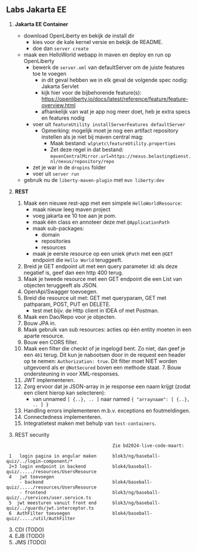 ## Labs Jakarta EE

1. **Jakarta EE Container**
	- download OpenLiberty en bekijk de install dir	
		- kies voor de kale kernel versie en bekijk de README.
		- doe dan `server create`
	- maak een HelloWorld webapp in maven en deploy en run op OpenLiberty
		- bewerk de `server.xml` van defaultServer om de juiste features toe te voegen
          - in dit geval hebben we in elk geval de volgende spec nodig: Jakarta Servlet
          - kijk hier voor de bijbehorende feature(s): https://openliberty.io/docs/latest/reference/feature/feature-overview.html
          - afhankelijk van wat je app nog meer doet, heb je extra specs en features nodig 
		- voer uit `featureUtility installServerFeatures defaultServer`
          - Opmerking: mogelijk moet je nog een artifact repository instellen als je niet bij maven central mag:
            - Maak bestand: `wlp\etc\featureUtility.properties`
            - Zet deze regel in dat bestand: \
              `mavenCentralMirror.url=https://nexus.belastingdienst.nl/nexus/repository/repo`
		- zet je war in de `dropins` folder
		- voer uit `server run`
	- gebruik nu de `liberty-maven-plugin` met `mvn liberty:dev`

2. **REST**
    1. Maak een nieuwe rest-app met een simpele `HelloWorldResource`:
       - maak nieuw leeg maven project
       - voeg jakarta ee 10 toe aan je pom.
       - maak één class en annoteer deze met `@ApplicationPath`
       - maak sub-packages:
           - domain
           - repositories
           - resources
       - maak je eerste resource op een uniek `@Path` met een `@GET` endpoint die `Hello World` teruggeeft.
    2. Breid je GET endpoint uit met een query parameter id: als deze negatief is, geef dan een http 400 terug.
    3. Maak je tweede resource met een GET endpoint die een List van objecten teruggeeft als JSON.
    4. OpenApi/Swagger toevoegen.
    5. Breid die resource uit met: GET met queryparam, GET met pathparam, POST, PUT en DELETE.
       - test met bijv. de Http client in IDEA of met Postman.
    6. Maak een Dao/Repo voor je objecten.
    7. Bouw JPA in.
    8. Maak gebruik van sub resources: acties op één entity moeten in een aparte resource.
    9. Bouw een CORS filter.
    10. Maak een filter die checkt of je ingelogd bent. Zo niet, dan geef je een `401` terug. 
        Dit kun je nabootsen door in de request een header op te nemen: `Authorization: true`.
        Dit filter moet NIET worden uitgevoerd als er `@NotSecured` boven een methode staat.    7. Bouw ondersteuning in voor XML-responses.
    11. JWT implementeren.
    12. Zorg ervoor dat je JSON-array in je response een naam krijgt (zodat een client hierop kan selecteren): 
        - van unnamed `[ {..}, .. ]` naar named `{ "arraynaam": [ {..}, .. ] }`
    13. Handling errors implementeren m.b.v. exceptions en foutmeldingen.
    14. Connectedness implementeren.
    15. Integratietest maken met behulp van `test-containers`.

3. REST security
```
										Zie bd2024-live-code-maart:

 1   login pagina in angular maken		blok3/ng/baseball-quiz/../login-component/*
 2+3 login endpoint in backend			blok4/baseball-quiz/...../resources/UsersResource
 4   jwt toevoegen						
	 - backend					 		blok4/baseball-quiz/...../resources/UsersResource
	 - frontend							blok3/ng/baseball-quiz/../services/user.service.ts
 5  jwt meesturen vanuit front end		blok3/ng/baseball-quiz/../guards/jwt.interceptor.ts
 6  AuthFilter toevoegen				blok4/baseball-quiz/...../util/AuthFilter
```
3. CDI (TODO)
4. EJB (TODO)
5. JMS (TODO)
